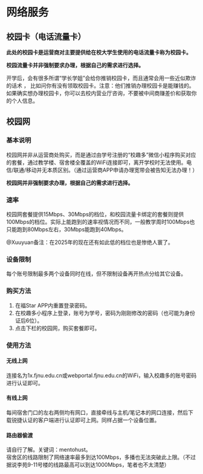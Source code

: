 # 网络服务
## 校园卡（电话流量卡）
**此处的校园卡是运营商对主要提供给在校大学生使用的电话流量卡称为校园卡。**

**校园流量卡并非强制要求办理，根据自己的需求进行选择。**

开学后，会有很多所谓“学长学姐”会给你推销校园卡，而且通常会用一些近似欺诈的话术 ， 比如问你有没有领取校园卡。注意：他们推销办理校园卡是能赚钱的。如果确实想办理校园卡，你可以去校内营业厅咨询，不要被中间商赚差价和获取你的个人信息。

## 校园网
### 基本说明
校园网并非从运营商处购买，而是通过由学号注册的“校趣多”微信小程序购买对应的套餐，通过教学楼、宿舍楼全覆盖的WiFi连接即可，离开学校时无法使用。电信/联通/移动并无本质区别。（通过运营商APP申请办理宽带会被告知无法办理！）

**校园网并非强制要求办理，根据自己的需求进行选择。**

### 速率
校园网套餐提供15Mbps、30Mbps的档位，和校园流量卡绑定的套餐则提供100Mbps的档位。实际上能跑到的速率视情况而不同，一般教学周时100Mbps也只能跑到80Mbps左右，30Mbps能跑到40Mbps。

@Xuuyuan备注：在2025年的现在还有如此低的档位也是惨绝人寰了。

### 设备限制
每个账号限制最多两个设备同时在线，但不限制设备再开热点分给其它设备。

### 购买方法
1. 在福Star APP内重置登录密码。
2. 在校趣多小程序上登录，账号为学号，密码为刚刚修改的密码（也可能为身份证后6位）。
3. 点击下栏的校园网，购买套餐即可。

### 使用方法
#### 无线上网
连接名为1x.fjnu.edu.cn或webportal.fjnu.edu.cn的WiFi，输入校趣多的账号密码进行认证即可。

#### 有线上网
每间宿舍门口的左右两侧均有网口，直接牵线与主机/笔记本的网口连接，然后下载锐捷认证的客户端进行认证即可上网。同样占据一个设备位置。

#### 路由器偷渡
请自行了解。关键词：mentohust。  
宿舍区的线路限制了网络速率最多到达100Mbps，多播也无法突破此上限。（不过据说李苑9-11号楼的线路最高可以到达1000Mbps，笔者也不太清楚）